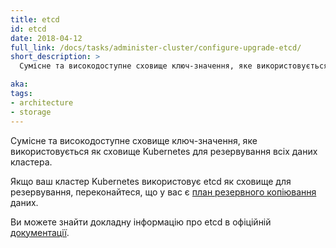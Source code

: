```yaml
---
title: etcd
id: etcd
date: 2018-04-12
full_link: /docs/tasks/administer-cluster/configure-upgrade-etcd/
short_description: >
  Сумісне та високодоступне сховище ключ-значення, яке використовується як сховище Kubernetes для резервування всіх даних кластера.

aka: 
tags:
- architecture
- storage
---
```


Сумісне та високодоступне сховище ключ-значення, яке використовується як сховище Kubernetes для резервування всіх даних кластера.

<!--more-->

Якщо ваш кластер Kubernetes використовує etcd як сховище для резервування, переконайтеся, що у вас є [план резервного копіювання](/docs/tasks/administer-cluster/configure-upgrade-etcd/#backing-up-an-etcd-cluster) даних.

Ви можете знайти докладну інформацію про etcd в офіційній [документації](https://etcd.io/docs/).
